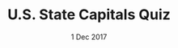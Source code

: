 ---
layout:      project
title:       U.S. State Capitals Quiz
date:        1 Dec 2017
# screenshot:
#   src:       /assets/img/projects/hyde-v2@0,25x.jpg
#   srcset:
#     1920w:   /assets/img/projects/hyde-v2.jpg
#     960w:    /assets/img/projects/hyde-v2@0,5x.jpg
#     480w:    /assets/img/projects/hyde-v2@0,25x.jpg
caption:     Time to test your grade school knowledge.
description: Time to test your grade school knowledge.
links:
  - title:   View Project
    url:     ../../project_code/trivia_game_p5
  - title:   Github
    url:     https://github.com/inspectordanno/trivia_game_p5
featured:    false
---